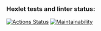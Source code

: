### Hexlet tests and linter status:
[![Actions Status](https://github.com/redsmoke19/frontend-project-lvl1/workflows/hexlet-check/badge.svg)](https://github.com/redsmoke19/frontend-project-lvl1/actions)
[![Maintainability](https://api.codeclimate.com/v1/badges/96fc85883bc9f435237e/maintainability)](https://codeclimate.com/github/redsmoke19/frontend-project-lvl1/maintainability)

